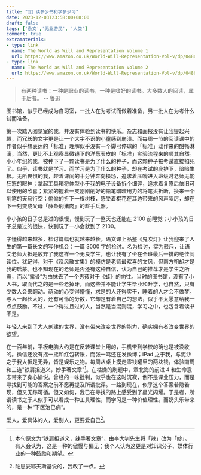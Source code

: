 ```yaml
---
title: "👨‍🎓 读多少书和学多少习"
date: 2023-12-03T23:58:00+08:00
draft: false
tags: ['杂文','无业游民', '人类']
comment: true
extramaterials:
- type: link
  name: The World as Will and Representation Volume 1 
  url: https://www.amazon.co.uk/World-Will-Representation-Vol-v/dp/0486217612/ref=sr_1_1?crid=1SW0SHHG1HZOD&keywords=Arthur+Schopenhauer&qid=1701650013&sprefix=arthur+schopenhauer%2Caps%2C48&sr=8-1
- type: link
  name: The World as Will and Representation Volume 2
  url: https://www.amazon.co.uk/World-Will-Representation-Vol-v/dp/0486217620/ref=sr_1_2?crid=332DVCSOBSTMW&keywords=The+World+as+Will+and+Representation&qid=1701650047&sprefix=the+world+as+will+and+representation%2Caps%2C57&sr=8-2
---
```


> 有两种读书：一种是职业的读书，一种是嗜好的读书。大多数人的阅读，属于后者。 -- 鲁迅

图书馆，似乎已经成为自习室，一批人在为考试而做着准备，另一批人在为考什么试而准备。

第一次踏入阅览室的我，并没有体验到读书的快乐。杂志和画报没有让我提起兴趣，而冗长的文字更是让一个大字不识的小童感到崩溃。而每周一节的阅读课中的作者似乎想表达的「标准」理解似乎没有一个脚弓停球的「标准」动作来的酣畅淋漓，当然，更比不上观察显微镜下的洋葱表皮的「标准」实验流程来的顺其自然。小小年纪的我，被种下了一颗读书是为了什么的种子，而这颗种子被考试直接掐死了。似乎，读书就是学习。而学习是为了什么的种子，却在考试的庇护下，暗暗生根。无所畏惧的我，趁着课间的十分钟奔向操场，追求着压哨进入班级时老师无能狂怒的眼神；拿起工具箱将体型小于我的电子设备拆个细碎，追求着复原后依旧可以使用的欣喜；紧紧的握着一支刚刚削好的铅笔暗暗用力的将笔尖折断，换来一个削笔的天马行空；偷偷的折下一根树枝，感受着棍花在耳边带来的风声凌厉，却在下一刻变成父母「藤条焖猪肉」的趁手兵器。

小小孩的日子总是过的很慢，慢到玩了一整天也还能在 2100 前睡觉；小小孩的日子总是过的很快，快到玩了一小会就到了 2100。

字懂得越来越多，检讨篇幅也就越来越长。语文课上品鉴《鬼吹灯》让我迎来了人生的第一篇长文的写作机会：一篇 3000 字的检讨。名为检讨，实为驳斥，让语文老师大抵是放弃了我这样一个无良学生，也让我有了坐在全班最后一排的绝佳阅读位。犹记得，对于《晓风散文集》的模仿是老师最欢喜的文风，但南方朔却才是我的启蒙。也不知现在的老师是否还有这种自信，认为自己的推荐才是学生之所需，而以“露骨”为由抹去了一个男孩对于《蛙》的向往。当时的图书馆，没有了小人书，取而代之的是一些老掉牙，而这些并不能让学生毕业和升学，也自然，只有少数人会来翻动。萌动的心变得懵懂，求是的人还得实干，睡着的人才会不做梦。与人一起长大的，还有可怜的分数，它却是有着自己的想法，似乎不太愿意给我一点点鼓励。不过，一个得过且过的人，当然是当混则混，学习之中，也包含着读书不是。

年轻人来到了大人创建的世界，没有带来改变世界的能力，确实拥有者改变世界的欲望。

在一百年前，平板电脑大约是在反转课堂上用的，手机带到学校的确也是被没收的。微信还没有摇一摇和红包转账，而张一鸣还在发微博；iPad 之于我，与泥沙之于我大抵是无异，皆是娱乐之物。每周从桌上摸走零钱罐里的两块钱，体验南周和三连"铁肩担道义，妙手著文章"[^1]。在枯燥的刷题中，章北海的前进 4 和生命意志带来了身心愉悦。曾经的一味批判，似乎也在这时沉寂，倒不是课业压力，而是寻找到可能的答案之前不愿再提及所谓批评。一路到现在，似乎这个答案若隐若现，但又无踪可循。但又如何，我已在寻找的路上感受到了星光闪耀。于是者，所谓读书之于人似乎可以看成一种工具理性，而学习是一种价值理性。而奶头乐带来的，是一种“下医治已病”。

爱人，爱具体的人，爱别人，更要爱自己[^2]。


[^1]: 本句原文为“铁肩担道义，辣手著文章”，由李大钊先生将「辣」改为「妙」。有人会认为，这是一种的傲慢与偏见；我个人认为这更是对知识分子、媒体行业的一种鼓励和期望。
[^2]: 陀思妥耶夫斯基说的，我改了一点。